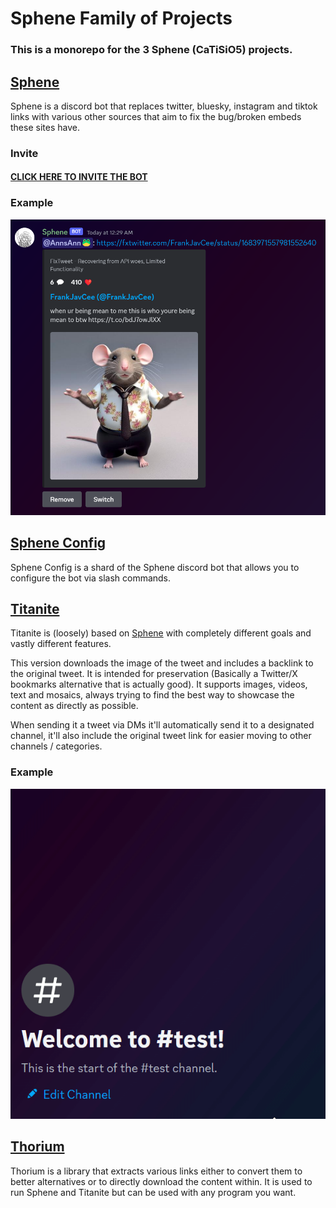 # Sphene Family of Projects

### This is a monorepo for the 3 Sphene (CaTiSiO5) projects.

## [Sphene](./sphene/README.md)

Sphene is a discord bot that replaces twitter, bluesky, instagram and tiktok links with various other sources that aim to fix the bug/broken embeds these sites have.

### Invite

#### [CLICK HERE TO INVITE THE BOT](https://discord.com/api/oauth2/authorize?client_id=1134171949338214491&permissions=292057802816&scope=bot)

### Example

![](./sphene/.github/screenshot.png)

## [Sphene Config](./sphene_config/README.md)

Sphene Config is a shard of the Sphene discord bot that allows you to configure the bot via slash commands.

## [Titanite](./titanite/README.md)

Titanite is (loosely) based on [Sphene](https://github.com/AnnsAnna/sphene) with completely different goals and vastly different features. 

This version downloads the image of the tweet and includes a backlink to the original tweet. It is intended for preservation (Basically a Twitter/X bookmarks alternative that is actually good). It supports images, videos, text and mosaics, always trying to find the best way to showcase the content as directly as possible.

When sending it a tweet via DMs it'll automatically send it to a designated channel, it'll also include the original tweet link for easier moving to other channels / categories.

### Example

![example](./titanite/.github/example.gif)

## [Thorium](./thorium/README.md)

Thorium is a library that extracts various links either to convert them to better alternatives or to directly download the content within. It is used to run Sphene and Titanite but can be used with any program you want.